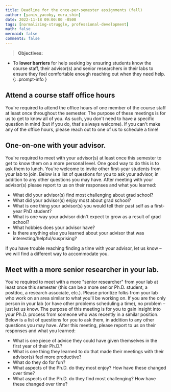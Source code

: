 ```yaml
---
title: Deadline for the once-per-semester assignments (fall)
author: [yaniv_yacoby, eura_shin]
date: 2022-11-18 09:00:00 -0500
tags: [normalizing-struggle, professional-development]
math: false
mermaid: false
comments: false
---
```


> **Objectives:**
* To **lower barriers** for help seeking by ensuring students know the course staff, their advisor(s) and senior researchers in their labs to ensure they feel comfortable enough reaching out when they need help.
{: .prompt-info }


## Attend a course staff office hours

You're required to attend the office hours of one member of the course staff at least once throughout the semester. The purpose of these meetings is for us to get to know all of you. As such, you don't need to have a specific question in mind (but if you do, that's always welcome). If you can't make any of the office hours, please reach out to one of us to schedule a time!


## One-on-one with your advisor.

You're required to meet with your advisor(s) at least once this semester to get to know them on a more personal level. One good way to do this is to ask them to lunch. You're welcome to invite other first-year students from your lab to join.
Below is a list of questions for you to ask your advisor, in addition to any other questions you may have. After meeting with your advisor(s) please report to us on their responses and what you learned:
* What did your advisor(s) find most challenging about grad school? 
* What did your advisor(s) enjoy most about grad school?
* What is one thing your advisor(s) you would tell their past self as a first-year PhD student? 
* What is one way your advisor didn't expect to grow as a result of grad school? 
* What hobbies does your advisor have? 
* Is there anything else you learned about your advisor that was interesting/helpful/susprising?

If you have trouble reaching finding a time with your advisor, let us know – we will find a different way to accommodate you. 

## Meet with a more senior researcher in your lab.

You're required to meet with a more "senior researcher" from your lab at least once this semester (this can be a more senior Ph.D. student, a postdoc, a research associate, etc.). Please prioritize folks from your lab who work on an area similar to what you'll be working on. If you are the only person in your lab (or have other problems scheduling a time), no problem – just let us know. The purpose of this meeting is for you to gain insight into your Ph.D. process from someone who was recently in a similar position.
Below is a list of questions for you to ask them, in addition to any other questions you may have. After this meeting, please report to us on their responses and what you learned:
* What is one piece of advice they could have given themselves in the first year of their Ph.D.? 
* What is one thing they learned to do that made their meetings with their advisor(s) feel more productive? 
* What do they do for fun? 
* What aspects of the Ph.D. do they most enjoy? How have these changed over time? 
* What aspects of the Ph.D. do they find most challenging? How have these changed over time? 

